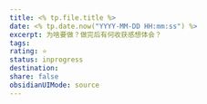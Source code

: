 ```yaml
---
title: <% tp.file.title %>
date: <% tp.date.now("YYYY-MM-DD HH:mm:ss") %>
excerpt: 为啥要做？做完后有何收获感想体会？
tags: 
rating: ⭐
status: inprogress
destination: 
share: false
obsidianUIMode: source
---
```


